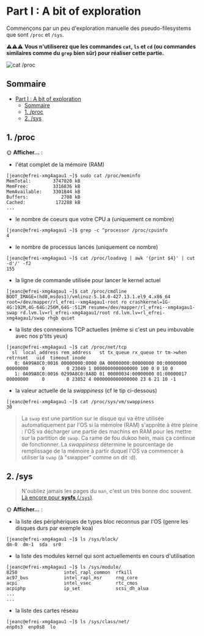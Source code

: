 # Part I : A bit of exploration

Commençons par un peu d'exploration manuelle des pseudo-filesystems que sont `/proc` et `/sys`.

⚠️⚠️⚠️ **Vous n'utiliserez que les commandes `cat`, `ls` et `cd` (ou commandes similaires comme du `grep` bien sûr) pour réaliser cette partie.**

![cat /proc](./img/cat_proc.png)

## Sommaire

- [Part I : A bit of exploration](#part-i--a-bit-of-exploration)
  - [Sommaire](#sommaire)
  - [1. /proc](#1-proc)
  - [2. /sys](#2-sys)

## 1. /proc

🌞 **Afficher...** :

- l'état complet de la mémoire (RAM)
```console
[jeanc@efrei-xmg4agau1 ~]$ sudo cat /proc/meminfo
MemTotal:        3747020 kB
MemFree:         3316836 kB
MemAvailable:    3301844 kB
Buffers:            2708 kB
Cached:           172288 kB
...
```

- le nombre de coeurs que votre CPU a (uniquement ce nombre)
```console
[jeanc@efrei-xmg4agau1 ~]$ grep -c ^processor /proc/cpuinfo
4
```
- le nombre de processus lancés (uniquement ce nombre)
```console
[jeanc@efrei-xmg4agau1 ~]$ cat /proc/loadavg | awk '{print $4}' | cut -d'/' -f2
155
```
- la ligne de commande utilisée pour lancer le kernel actuel
```console
[jeanc@efrei-xmg4agau1 ~]$ cat /proc/cmdline
BOOT_IMAGE=(hd0,msdos1)/vmlinuz-5.14.0-427.13.1.el9_4.x86_64 root=/dev/mapper/rl_efrei--xmg4agau1-root ro crashkernel=1G-4G:192M,4G-64G:256M,64G-:512M resume=/dev/mapper/rl_efrei--xmg4agau1-swap rd.lvm.lv=rl_efrei-xmg4agau1/root rd.lvm.lv=rl_efrei-xmg4agau1/swap rhgb quiet
```
- la liste des connexions TCP actuelles (même si c'est un peu imbuvable avec nos p'tits yeux)
```console
[jeanc@efrei-xmg4agau1 ~]$ cat /proc/net/tcp
  sl  local_address rem_address   st tx_queue rx_queue tr tm->when retrnsmt   uid  timeout inode
   0: 0A99A8C0:0016 00000000:0000 0A 00000000:00000000 00:00000000 00000000     0        0 23049 1 0000000000000000 100 0 0 10 0
   1: 0A99A8C0:0016 0299A8C0:8A8D 01 00000034:00000000 01:00000017 00000000     0        0 23052 4 0000000000000000 23 6 21 10 -1
```
- la valeur actuelle de la *swappiness* (cf le tip ci-dessous)
```console
[jeanc@efrei-xmg4agau1 ~]$ cat /proc/sys/vm/swappiness
30
```

> La `swap` est une partition sur le disque qui va être utilisée automatiquement par l'OS si la mémoire (RAM) s'apprête à être pleine : l'OS va décharger une partie des machins en RAM pour les mettre sur la partition de `swap`. Ca rame de fou dukoo hein, mais ça continue de fonctionner. La *swappiness* détermine le pourcentage de remplissage de la mémoire à partir duquel l'OS va commencer à utiliser la `swap` (à "swapper" comme on dit :d).

## 2. /sys

> N'oubliez jamais les pages du `man`, c'est un très bonne doc souvent. [Là encore pour **sysfs** (`/sys`)](https://man7.org/linux/man-pages/man5/sysfs.5.html).

🌞 **Afficher...** :

- la liste des périphériques de types bloc reconnus par l'OS (genre les disques durs par exemple koa)
```console
[jeanc@efrei-xmg4agau1 ~]$ ls /sys/block/
dm-0  dm-1  sda  sr0
```
- la liste des modules kernel qui sont actuellements en cours d'utilisation
```console
[jeanc@efrei-xmg4agau1 ~]$ ls /sys/module/
8250                 intel_rapl_common  rfkill
ac97_bus             intel_rapl_msr     rng_core
acpi                 intel_vsec         rtc_cmos
acpiphp              ip_set             scsi_dh_alua
...
...
```
- la liste des cartes réseau
```console
[jeanc@efrei-xmg4agau1 ~]$ ls /sys/class/net/
enp0s3  enp0s8  lo
```
